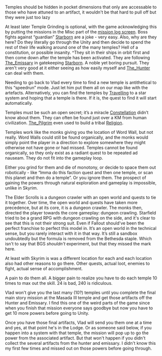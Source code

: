 Temples should be hidden in pocket dimensions that only are accessable to those who have attuned to an artifact, it wouldn't be that hard to pull off but they were just too lazy

At least later Temple Grinding is optional, with the game acknowledging this by putting the missions in the Misc part of the [mission log screen](Side_Quests.md). Boss fights against “guardian” [Starborn](Starborn.md) are a joke - very easy. Also, why are they here? Do they literally go through the Unity and then decide to spend the rest of their life walking around one of the many temples? Hell of a constitution, or possible insanity. 
	^They sit in their ships in orbit first and then come down after the temple has been activated. They are following [The_Emissary](The_Emissary.md) in gatekeeping [Starborn](Starborn.md). A noble yet boring pursuit. They aren't very good at it either seeing as how easily myself and [The_Hunter](The_Hunter.md) can deal with them.

Needing to go back to Vlad every time to find a new temple is antithetical to this “speedrun” mode. Just let him put them all on our map like with the artefacts.
Alternatively, you can find the temples by [Travelling](Travelling.md) to a star system and hoping that a temple is there. If it is, the quest to find it will start automatically.

Temples must be such an open secret; it’s a miracle [Constellation](Constellation.md) didn’t know about them. They can often be found just over a KM from human civilization. [The_Pilgrim](The_Pilgrim.md) even used to build a tribal [Religion](Religion.md).

Temples work like the monks giving you the location of Word Wall, but not really. Word Walls could still be found organically, and the monks would simply point the player in a direction to explore somewhere they might otherwise not have gone or had missed. 
Temples cannot be found organically, so they only exist as a radiant quest to be repeated ad nauseam. They do not fit into the gameplay loop. 

Either you grind for them and die of monotony, or decide to space them out robotically - like “Imma do this faction quest and then one temple, or scan this planet and then do a temple”. Or you ignore them. 
The prospect of gaining the powers through natural exploration and gameplay is impossible, unlike in Skyrim.

The Elder Scrolls is a dungeon crawler with an open world and quests to tie it together. Over time, the open world and quests have taken more precedence, but at its core, it is a dungeon crawler. The monks then, directed the player towards the core gameplay: dungeon crawling. 
Starfield tried to be a grand RPG with dungeon crawling on the side, and it's clear to see that this is not their strong suit. Even if Fallout should've been the perfect franchise to perfect this model in.
It’s an open world in the technical sense, but you rarely interact with it in that way. It’s still a sandbox undoubtedly but the formula is removed from the Bethesda staple. Which isn't to say that BGS *shouldn't* experiment, but that they missed the mark here.

At least with Skyrim is was a different location for each and each location also had other reasons to go there. Other quests, actual loot, enemies to fight, actual sense of accomplishment.

A pain to do them all. A bigger pain to realize you have to do each temple 10 times to max out the skill.
24 is bad, 240 is ridiculous.

Vlad won't give you the last many (10?) temples until you complete the final main story mission at the Masada III temple and get those artifacts off the Hunter and Emissary. I find this one of the weird parts of the game since when you finish that mission everyone says goodbye but now you have to get 10 more powers before going to Unity.

Once you have those final artifacts, Vlad will send you them one at a time and yes, at that point he's in the Lodge. Or as someone said below, if you happen into a system with that temple, the mission will pop up to go the power from the associated artifact. But that won't happen if you didn't collect the several artifacts from the hunter and emissary. I didn't know this my first few times and missed out on those powers before going through.
